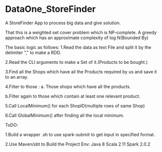 # DataOne_StoreFinder
A StoreFinder App to process big data and give solution.

That this is a weighted set cover problem which is NP-complete.
A greedy approach which has an approximate complexity of log N(Bounded By)

The basic logic as follows:
1.Read the data as text File and split it by the delimiter "," to make a RDD.

2.Read the CLI arguments to make a Set of it.(Products to be bought.)

3.Find all the Shops which have all the Products required by us and save it to an array.

4.Filter to those :
a. Those shops which have all the products.

b.Filter again to those which contain at least one relevant product.

5.Call LocalMinimum() for each ShopID(multiple rows of same Shop)

6.Call GlobalMinimum() after finding all the local minimum.

ToDO:

1.Build a wrapper .sh to use spark-submit to get input in specified format.

2.Use Maven/sbt to Build the Project
    Env: Java 8
         Scala 2.11
         Spark 2.0.2

